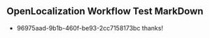 ## OpenLocalization Workflow Test MarkDown
* 96975aad-9b1b-460f-be93-2cc7158173bc thanks!

<!--HONumber=Jul16_HO2-->


